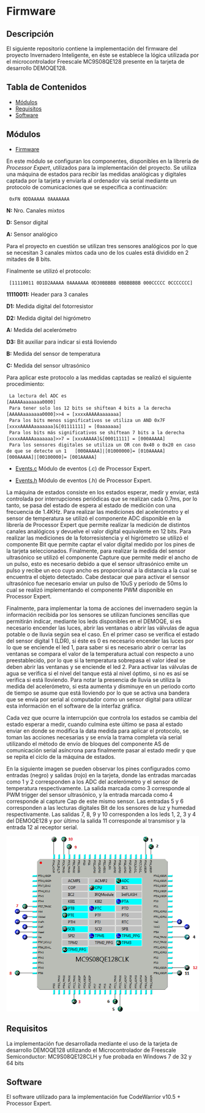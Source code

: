 # Firmware

## Descripción

El siguiente repositorio contiene la implementación del firmware del proyecto Invernadero Inteligente, en éste se establece la lógica utilizada por el microcontrolador Freescale MC9S08QE128 presente en la tarjeta de desarrollo DEMOQE128.

## Tabla de Contenidos
- [Módulos](#módulos)
- [Requisitos](#requisitos)
- [Software](#software)

## Módulos

- [Firmware](https://github.com/geraldinebc/greenhouse_project/blob/master/Firmware/Sources/ProcessorExpert.c)

En este módulo se configuran los componentes, disponibles en la librería de *Processor Expert*, utilizados para la implementación del proyecto. Se utiliza una máquina de estados para recibir las medidas analógicas y digitales captada por la tarjeta y enviarla al ordenador vía serial mediante un protocolo de comunicaciones que se especifica a continuación:

     0xFN 0DDAAAAA 0AAAAAAA

   **N:** Nro. Canales mixtos

   **D:** Sensor digital

   **A:** Sensor analógico
     
Para el proyecto en cuestión se utilizan tres sensores analógicos por lo que se necesitan 3 canales mixtos cada uno de los cuales está dividido en 2 mitades de 8 bits.
     
Finalmente se utilizó el protocolo:

     [11110011 0D1D2AAAAA 0AAAAAAA 0D30BBBBB 0BBBBBBB 000CCCCC 0CCCCCCC]
     
**11110011:** Header para 3 canales

**D1:** Medida digital del fotorresistor

**D2:** Medida digital del higrómetro

**A:** Medida del acelerómetro

**D3:** Bit auxiliar para indicar si está lloviendo

**B:** Medida del sensor de temperatura

**C:** Medida del sensor ultrasónico

Para aplicar este protocolo a las medidas captadas se realizó el siguiente procedimiento:

     La lectura del ADC es                                                                         [AAAAAaaaaaaa0000]
     Para tener solo los 12 bits se shiftean 4 bits a la derecha                                   [AAAAAaaaaaaa0000]>>4 = [xxxxAAAAAaaaaaaa]
     Para los bits menos significativos se utiliza un AND 0x7F                                     [xxxxAAAAAaaaaaaa]&[01111111] = [0aaaaaaa]
     Para los bits más significativos se shiftean 7 bits a la derecha                              [xxxxAAAAAaaaaaaa]>>7 = [xxxAAAAA]&[00011111] = [000AAAAA]
     Para los sensores digitales se utiliza un OR con 0x40 o 0x20 en caso de que se detecte un 1   [000AAAAA]|[01000000]= [010AAAAA]  [000AAAAA]|[00100000]= [001AAAAA]


- [Events.c](https://github.com/geraldinebc/greenhouse_project/blob/master/Firmware/Sources/Events.c) Módulo de eventos (.c) de Processor Expert.

- [Events.h](https://github.com/geraldinebc/greenhouse_project/blob/master/Firmware/Sources/Events.h) Módulo de eventos (.h) de Processor Expert.

La máquina de estados consiste en los estados esperar, medir y enviar, está controlada por interrupciones periódicas que se realizan cada 0.7ms, por lo tanto, se pasa del estado de espera al estado de medición con una frecuencia de 1.4KHz. Para realizar las mediciones del acelerómetro y el sensor de temperatura se utilizó el componente ADC disponible en la librería de Processor Expert que permite realizar la medición de distintos canales analógicos y devuelve el valor digital equivalente en 12 bits. Para realizar las mediciones de la fotorresistencia y el higrómetro se utilizó el componente Bit que permite captar el valor digital medido por los pines de la tarjeta seleccionados. Finalmente, para realizar la medida del sensor ultrasónico se utilizó el componente Capture que permite medir el ancho de un pulso, esto es necesario debido a que el sensor ultrasónico emite un pulso y recibe un eco cuyo ancho es proporcional a la distancia a la cual se encuentra el objeto detectado. Cabe destacar que para activar el sensor ultrasónico fue necesario enviar un pulso de 10uS y período de 50ms lo cual se realizó implementando el componente PWM disponible en Processor Expert.

Finalmente, para implementar la toma de acciones del invernadero según la información recibida por los sensores se utilizan funciones sencillas que permitirán indicar, mediante los leds disponibles en el DEMOQE, si es necesario encender las luces, abrir las ventanas o abrir las válvulas de agua potable o de lluvia según sea el caso. En el primer caso se verifica el estado del sensor digital 1 (LDR), si éste es 0 es necesario encender las luces por lo que se enciende el led 1, para saber si es necesario abrir o cerrar las ventanas se compara el valor de la temperatura actual con respecto a uno preestablecido, por lo que si la temperatura sobrepasa el valor ideal se deben abrir las ventanas y se enciende el led 2. Para activar las válvulas de agua se verifica si el nivel del tanque está al nivel óptimo, si no es así se verifica si está lloviendo. Para notar la presencia de lluvia se utiliza la medida del acelerómetro, si esta aumenta y disminuye en un periodo corto de tiempo se asume que está lloviendo por lo que se activa una bandera que se envía por serial al computador como un sensor digital para utilizar esta información en el software de la interfaz gráfica.

Cada vez que ocurre la interrupción que controla los estados se cambia del estado esperar a medir, cuando culmina este último se pasa al estado enviar en donde se modifica la data medida para aplicar el protocolo, se toman las acciones necesarias y se envía la trama completa vía serial utilizando el método de envío de bloques del componente AS de comunicación serial asíncrona para finalmente pasar al estado medir y que se repita el ciclo de la máquina de estados.

En la siguiente imagen se pueden observar los pines configurados como entradas (negro) y salidas (rojo) en la tarjeta, donde las entradas marcadas como 1 y 2 corresponden a los ADC del acelerómetro y el sensor de temperatura respectivamente. La salida marcada como 3 corresponde al PWM trigger del sensor ultrasónico, y la entrada marcada como 4 corresponde al capture Cap de este mismo sensor. Las entradas 5 y 6 corresponden a las lecturas digitales Bit de los sensores de luz y humedad respectivamente. Las salidas 7, 8, 9 y 10 corresponden a los leds 1, 2, 3 y 4 del DEMOQE128 y por último la salida 11 corresponde al transmisor y la entrada 12 al receptor serial.

![Imagen_MC9S08QE128](https://github.com/geraldinebc/greenhouse_project/blob/master/Firmware/Imagen_MC9S08QE128.PNG)

## Requisitos

La implementación fue desarrollada mediante el uso de la tarjeta de desarrollo DEMOQE128 utilizando el Microcontrolador de Freescale Semiconductor: MC9S08QE128CLH y fue probada en Windows 7 de 32 y 64 bits

## Software

El software utilizado para la implementación fue CodeWarrior v10.5 + Processor Expert.
